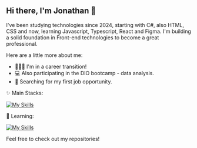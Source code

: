 ## Hi there, I'm Jonathan 👋
I've been studying technologies since 2024, starting with C#, also HTML, CSS and now, learning Javascript, Typescript, React and Figma. I'm building a solid foundation in Front-end technologies to become a great professional. 


Here are a little more about me:

- 🏃🏿‍♂️ I'm in a career transition!
- 💻 Also participating in the DIO bootcamp - data analysis.
- 🔎 Searching for my first job opportunity.


✨ Main Stacks:
<br>

[![My Skills](https://skillicons.dev/icons?i=mysql,html,css,c#)](https://skillicons.dev)
<br>


🧠 Learning:
<br>

[![My Skills](https://skillicons.dev/icons?i=js,typescript,react,tailwind,figma)](https://skillicons.dev)



Feel free to check out my repositories!

<!--
**jwsbreal/jwsbreal** is a ✨ _special_ ✨ repository because its `README.md` (this file) appears on your GitHub profile.
-->
